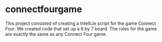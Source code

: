 # connectfourgame
This project consisted of creating a IntelliJe script for the game Connect Four. We created code that set up a 6 by 7 board. The rules for the game are exactly the same as any Connect Four game. 
